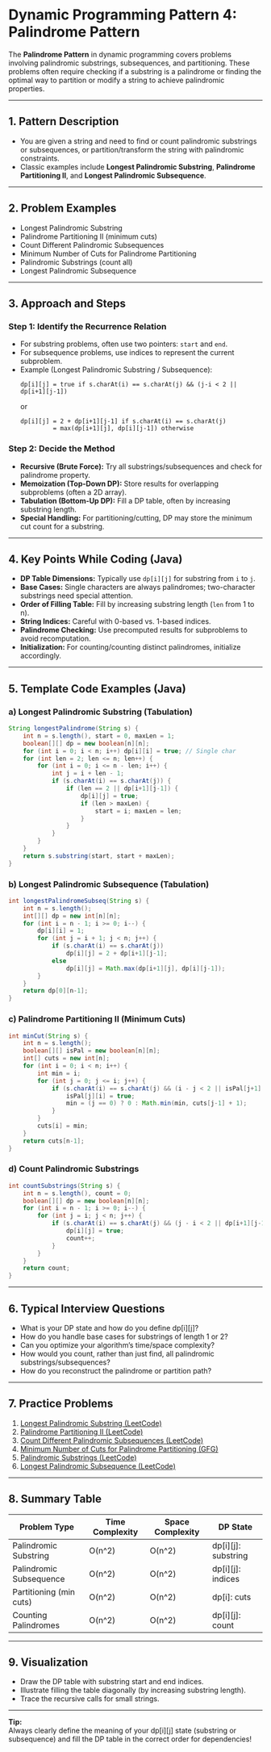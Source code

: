 # Dynamic Programming Pattern 4: Palindrome Pattern

The **Palindrome Pattern** in dynamic programming covers problems involving palindromic substrings, subsequences, and partitioning. These problems often require checking if a substring is a palindrome or finding the optimal way to partition or modify a string to achieve palindromic properties.

---

## 1. **Pattern Description**

- You are given a string and need to find or count palindromic substrings or subsequences, or partition/transform the string with palindromic constraints.
- Classic examples include **Longest Palindromic Substring**, **Palindrome Partitioning II**, and **Longest Palindromic Subsequence**.

---

## 2. **Problem Examples**

- Longest Palindromic Substring
- Palindrome Partitioning II (minimum cuts)
- Count Different Palindromic Subsequences
- Minimum Number of Cuts for Palindrome Partitioning
- Palindromic Substrings (count all)
- Longest Palindromic Subsequence

---

## 3. **Approach and Steps**

### Step 1: **Identify the Recurrence Relation**
- For substring problems, often use two pointers: `start` and `end`.
- For subsequence problems, use indices to represent the current subproblem.
- Example (Longest Palindromic Substring / Subsequence):
  ```
  dp[i][j] = true if s.charAt(i) == s.charAt(j) && (j-i < 2 || dp[i+1][j-1])
  ```
  or
  ```
  dp[i][j] = 2 + dp[i+1][j-1] if s.charAt(i) == s.charAt(j)
           = max(dp[i+1][j], dp[i][j-1]) otherwise
  ```

### Step 2: **Decide the Method**
- **Recursive (Brute Force):** Try all substrings/subsequences and check for palindrome property.
- **Memoization (Top-Down DP):** Store results for overlapping subproblems (often a 2D array).
- **Tabulation (Bottom-Up DP):** Fill a DP table, often by increasing substring length.
- **Special Handling:** For partitioning/cutting, DP may store the minimum cut count for a substring.

---

## 4. **Key Points While Coding (Java)**

- **DP Table Dimensions:** Typically use `dp[i][j]` for substring from `i` to `j`.
- **Base Cases:** Single characters are always palindromes; two-character substrings need special attention.
- **Order of Filling Table:** Fill by increasing substring length (`len` from 1 to n).
- **String Indices:** Careful with 0-based vs. 1-based indices.
- **Palindrome Checking:** Use precomputed results for subproblems to avoid recomputation.
- **Initialization:** For counting/counting distinct palindromes, initialize accordingly.

---

## 5. **Template Code Examples (Java)**

### a) Longest Palindromic Substring (Tabulation)

```java
String longestPalindrome(String s) {
    int n = s.length(), start = 0, maxLen = 1;
    boolean[][] dp = new boolean[n][n];
    for (int i = 0; i < n; i++) dp[i][i] = true; // Single char
    for (int len = 2; len <= n; len++) {
        for (int i = 0; i <= n - len; i++) {
            int j = i + len - 1;
            if (s.charAt(i) == s.charAt(j)) {
                if (len == 2 || dp[i+1][j-1]) {
                    dp[i][j] = true;
                    if (len > maxLen) {
                        start = i; maxLen = len;
                    }
                }
            }
        }
    }
    return s.substring(start, start + maxLen);
}
```

### b) Longest Palindromic Subsequence (Tabulation)

```java
int longestPalindromeSubseq(String s) {
    int n = s.length();
    int[][] dp = new int[n][n];
    for (int i = n - 1; i >= 0; i--) {
        dp[i][i] = 1;
        for (int j = i + 1; j < n; j++) {
            if (s.charAt(i) == s.charAt(j))
                dp[i][j] = 2 + dp[i+1][j-1];
            else
                dp[i][j] = Math.max(dp[i+1][j], dp[i][j-1]);
        }
    }
    return dp[0][n-1];
}
```

### c) Palindrome Partitioning II (Minimum Cuts)

```java
int minCut(String s) {
    int n = s.length();
    boolean[][] isPal = new boolean[n][n];
    int[] cuts = new int[n];
    for (int i = 0; i < n; i++) {
        int min = i;
        for (int j = 0; j <= i; j++) {
            if (s.charAt(i) == s.charAt(j) && (i - j < 2 || isPal[j+1][i-1])) {
                isPal[j][i] = true;
                min = (j == 0) ? 0 : Math.min(min, cuts[j-1] + 1);
            }
        }
        cuts[i] = min;
    }
    return cuts[n-1];
}
```

### d) Count Palindromic Substrings

```java
int countSubstrings(String s) {
    int n = s.length(), count = 0;
    boolean[][] dp = new boolean[n][n];
    for (int i = n - 1; i >= 0; i--) {
        for (int j = i; j < n; j++) {
            if (s.charAt(i) == s.charAt(j) && (j - i < 2 || dp[i+1][j-1])) {
                dp[i][j] = true;
                count++;
            }
        }
    }
    return count;
}
```

---

## 6. **Typical Interview Questions**

- What is your DP state and how do you define dp[i][j]?
- How do you handle base cases for substrings of length 1 or 2?
- Can you optimize your algorithm’s time/space complexity?
- How would you count, rather than just find, all palindromic substrings/subsequences?
- How do you reconstruct the palindrome or partition path?

---

## 7. **Practice Problems**

1. [Longest Palindromic Substring (LeetCode)](https://leetcode.com/problems/longest-palindromic-substring/)
2. [Palindrome Partitioning II (LeetCode)](https://leetcode.com/problems/palindrome-partitioning-ii/)
3. [Count Different Palindromic Subsequences (LeetCode)](https://leetcode.com/problems/count-different-palindromic-subsequences/)
4. [Minimum Number of Cuts for Palindrome Partitioning (GFG)](https://www.geeksforgeeks.org/minimum-number-of-cuts-needed-for-a-palindrome-partition/)
5. [Palindromic Substrings (LeetCode)](https://leetcode.com/problems/palindromic-substrings/)
6. [Longest Palindromic Subsequence (LeetCode)](https://leetcode.com/problems/longest-palindromic-subsequence/)

---

## 8. **Summary Table**

| Problem Type             | Time Complexity | Space Complexity | DP State           |
|--------------------------|-----------------|------------------|--------------------|
| Palindromic Substring    | O(n^2)          | O(n^2)           | dp[i][j]: substring|
| Palindromic Subsequence  | O(n^2)          | O(n^2)           | dp[i][j]: indices  |
| Partitioning (min cuts)  | O(n^2)          | O(n^2)           | dp[i]: cuts        |
| Counting Palindromes     | O(n^2)          | O(n^2)           | dp[i][j]: count    |

---

## 9. **Visualization**

- Draw the DP table with substring start and end indices.
- Illustrate filling the table diagonally (by increasing substring length).
- Trace the recursive calls for small strings.

---

**Tip:**  
Always clearly define the meaning of your dp[i][j] state (substring or subsequence) and fill the DP table in the correct order for dependencies!
